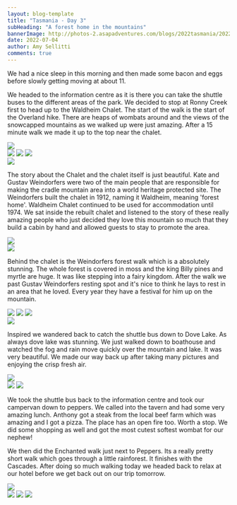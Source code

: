 ```yaml
---
layout: blog-template
title: "Tasmania - Day 3"
subHeading: "A forest home in the mountains"
bannerImage: http://photos-2.asapadventures.com/blogs/2022tasmania/2022-07-04/PXL_20220704_043416399.MP.jpg_compressed.JPEG
date: 2022-07-04
author: Amy Sellitti
comments: true
---
```


We had a nice sleep in this morning and then made some bacon and eggs before slowly getting moving at about 11.

We headed to the information centre as it is there you can take the shuttle buses to the different areas of the park. We decided to stop at Ronny Creek first to head up to the Waldheim Chalet. The start of the walk is the start of the Overland hike. There are heaps of wombats around and the views of the snowcapped mountains as we walked up were just amazing. After a 15 minute walk we made it up to the top near the chalet.

<div class="center-image"><img src="http://photos-2.asapadventures.com/blogs/2022tasmania/2022-07-04/PXL_20220704_022350178.MP.jpg_compressed.JPEG" /></div>
<div class="grid-3c">
  <img src="http://photos-2.asapadventures.com/blogs/2022tasmania/2022-07-04/20220704133415_IMG_9131.JPG_compressed.JPEG"/>
  <img src="http://photos-2.asapadventures.com/blogs/2022tasmania/2022-07-04/PXL_20220704_022015262-edited.jpg_compressed.JPEG"/>
  <img src="http://photos-2.asapadventures.com/blogs/2022tasmania/2022-07-04/20220704144727_IMG_9143.JPG_compressed.JPEG"/>
</div>
<div class="center-image"><img src="http://photos-2.asapadventures.com/blogs/2022tasmania/2022-07-04/PXL_20220704_023205300.jpg_compressed.JPEG" /></div>

The story about the Chalet and the chalet itself is just beautiful. Kate and Gustav Weindorfers were two of the main people that are responsible for making the cradle mountain area into a world heritage protected site. The Weindorfers built the chalet in 1912, naming it Waldheim, meaning 'forest home'. Waldheim Chalet continued to be used for accommodation until 1974. We sat inside the rebuilt chalet and listened to the story of these really amazing people who just decided they love this mountain so much that they build a cabin by hand and allowed guests to stay to promote the area.

<div class="center-image"><img src="http://photos-2.asapadventures.com/blogs/2022tasmania/2022-07-04/PXL_20220704_030922762.MP.jpg_compressed.JPEG" /></div>
<div class="center-image"><img src="http://photos-2.asapadventures.com/blogs/2022tasmania/2022-07-04/PXL_20220704_033248329.MP.jpg_compressed.JPEG" /></div>

Behind the chalet is the Weindorfers forest walk which is a absolutely stunning. The whole forest is covered in moss and the king Billy pines and myrtle are huge. It was like stepping into a fairy kingdom. After the walk we past Gustav Weindorfers resting spot and it's nice to think he lays to rest in an area that he loved. Every year they have a festival for him up on the mountain.

<div class="grid-1l-2w">
  <img src="http://photos-2.asapadventures.com/blogs/2022tasmania/2022-07-04/PXL_20220704_031209172.MP.jpg_compressed.JPEG"/>
  <img src="http://photos-2.asapadventures.com/blogs/2022tasmania/2022-07-04/PXL_20220704_031919498.jpg_compressed.JPEG"/>
  <img src="http://photos-2.asapadventures.com/blogs/2022tasmania/2022-07-04/PXL_20220704_032603184.jpg_compressed.JPEG"/>
</div>
<div class="center-image"><img src="http://photos-2.asapadventures.com/blogs/2022tasmania/2022-07-04/PXL_20220704_031329137.jpg_compressed.JPEG" /></div>

Inspired we wandered back to catch the shuttle bus down to Dove Lake. As always dove lake was stunning. We just walked down to boathouse and watched the fog and rain move quickly over the mountain and lake. It was very beautiful. We made our way back up after taking many pictures and enjoying the crisp fresh air.

<div class="center-image"><img src="http://photos-2.asapadventures.com/blogs/2022tasmania/2022-07-04/PXL_20220704_043426207.MP.jpg_compressed.JPEG" /></div>
<div class="grid-2c">
  <img src="http://photos-2.asapadventures.com/blogs/2022tasmania/2022-07-04/PXL_20220704_042056852.jpg_compressed.JPEG"/>
  <img src="http://photos-2.asapadventures.com/blogs/2022tasmania/2022-07-04/PXL_20220704_043416399.MP.jpg_compressed.JPEG"/>
</div>

We took the shuttle bus back to the information centre and took our campervan down to peppers. We called into the tavern and had some very amazing lunch. Anthony got a steak from the local beef farm which was amazing and I got a pizza. The place has an open fire too. Worth a stop. We did some shopping as well and got the most cutest softest wombat for our nephew!

We then did the Enchanted walk just next to Peppers. Its a really pretty short walk which goes through a little rainforest. It finishes with the Cascades. After doing so much walking today we headed back to relax at our hotel before we get back out on our trip tomorrow.

<div class="center-image"><img src="http://photos-2.asapadventures.com/blogs/2022tasmania/2022-07-04/PXL_20220704_063608412.MP.jpg_compressed.JPEG" /></div>
<div class="grid-3c">
  <img src="http://photos-2.asapadventures.com/blogs/2022tasmania/2022-07-04/20220704164122_IMG_9150.JPG_compressed.JPEG"/>
  <img src="http://photos-2.asapadventures.com/blogs/2022tasmania/2022-07-04/PXL_20220704_065342079.MP.jpg_compressed.JPEG"/>
  <img src="http://photos-2.asapadventures.com/blogs/2022tasmania/2022-07-04/PXL_20220704_070335139.jpg_compressed.JPEG"/>
</div>
